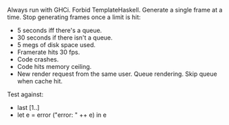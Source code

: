 Always run with GHCi.
Forbid TemplateHaskell.
Generate a single frame at a time.
Stop generating frames once a limit is hit:
  * 5 seconds iff there's a queue.
  * 30 seconds if there isn't a queue.
  * 5 megs of disk space used.
  * Framerate hits 30 fps.
  * Code crashes.
  * Code hits memory ceiling.
  * New render request from the same user.
Queue rendering.
Skip queue when cache hit.

Test against:
  * last [1..]
  * let e = error ("error: " ++ e) in e



